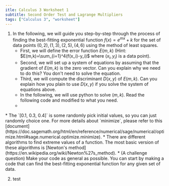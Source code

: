 ```yaml
---
itle: Calculus 3 Worksheet 1
subtitle: Second Order Test and Lagrange Multipliers
tags: ["Calculus 3", "worksheet"]
---
```

1. In the following, we will guide you step-by-step through the process of finding the best-fitting exponential function $f(x) = e^{mx} + k$ for the set of data points ${(0,2),(1,3),(2,5),(4,6)}$ using the method of least squares.
	* First, we will define the error function $E(m,k)$ (Hint: $E(m,k)=\sum_{i=1}^4(f(x_i)-y_i)$ where $(x_i,y_i)$ is a data point).
	* Second, we will set up a system of equations by assuming that the gradient of $E(m,k)$ is the zero vector. Can you explain why we need to do this? You don't need to solve the equation.
	* Third, we will compute the discriminant $D(x,y)$ of $E(m,k)$. Can you explain how you plain to use $D(x,y)$ if you solve the system of equations above.
	* In the following, we will use python to solve $(m,k)$. Read the following code and modified to what you need.
	* <div class="sage">
  <script type="text/x-sage">
vars = var('x y z')                             # tell your computer to set x, y, and z to be variable
f = 100*(y-x^2)^2+(1-x)^2+100*(z-y^2)^2+(1-y)^2 # set-up functions
minimize(f, [0.1, 0.3, 0.4])                    # find (a,b,c) such that f(a,b,c) is a minimum of $f$.  
  </script>
</div>
		* The `[0.1, 0.3, 0.4]` is some randomly pick initial values, so you can just randomly choice one. For more details about `minimize`, please refer to this [document](https://doc.sagemath.org/html/en/reference/numerical/sage/numerical/optimize.html#sage.numerical.optimize.minimize).
		* There are different algorithms to find extreme values of a function. The most basic version of these algorithms is [Newton's method](https://en.wikipedia.org/wiki/Newton%27s_method).
	* (A challenge question) Make your code as general as possible. You can start by making a code that can find the best-fitting exponential function for any given set of data.

2. test